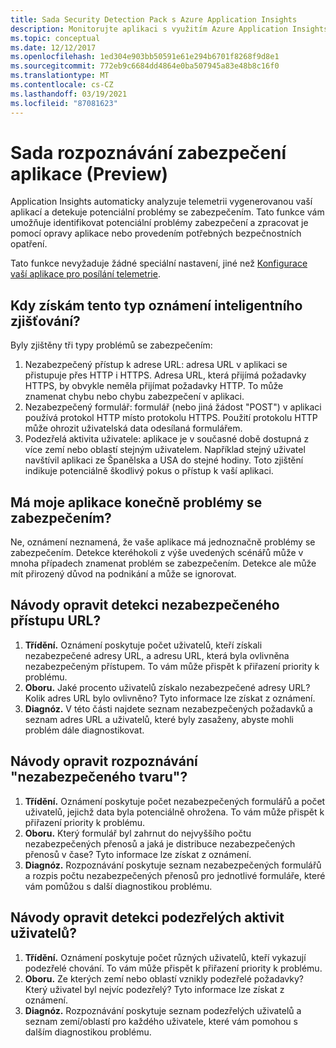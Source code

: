 ```yaml
---
title: Sada Security Detection Pack s Azure Application Insights
description: Monitorujte aplikaci s využitím Azure Application Insights a inteligentní detekci potenciálních problémů se zabezpečením.
ms.topic: conceptual
ms.date: 12/12/2017
ms.openlocfilehash: 1ed304e903bb50591e61e294b6701f8268f9d8e1
ms.sourcegitcommit: 772eb9c6684dd4864e0ba507945a83e48b8c16f0
ms.translationtype: MT
ms.contentlocale: cs-CZ
ms.lasthandoff: 03/19/2021
ms.locfileid: "87081623"
---
```

# <a name="application-security-detection-pack-preview"></a>Sada rozpoznávání zabezpečení aplikace (Preview)

Application Insights automaticky analyzuje telemetrii vygenerovanou vaší aplikací a detekuje potenciální problémy se zabezpečením. Tato funkce vám umožňuje identifikovat potenciální problémy zabezpečení a zpracovat je pomocí opravy aplikace nebo provedením potřebných bezpečnostních opatření.

Tato funkce nevyžaduje žádné speciální nastavení, jiné než [Konfigurace vaší aplikace pro posílání telemetrie](./usage-overview.md).

## <a name="when-would-i-get-this-type-of-smart-detection-notification"></a>Kdy získám tento typ oznámení inteligentního zjišťování?
Byly zjištěny tři typy problémů se zabezpečením:
1. Nezabezpečený přístup k adrese URL: adresa URL v aplikaci se přistupuje přes HTTP i HTTPS. Adresa URL, která přijímá požadavky HTTPS, by obvykle neměla přijímat požadavky HTTP. To může znamenat chybu nebo chybu zabezpečení v aplikaci.
2. Nezabezpečený formulář: formulář (nebo jiná žádost "POST") v aplikaci používá protokol HTTP místo protokolu HTTPS. Použití protokolu HTTP může ohrozit uživatelská data odesílaná formulářem.
3. Podezřelá aktivita uživatele: aplikace je v současné době dostupná z více zemí nebo oblastí stejným uživatelem. Například stejný uživatel navštívil aplikaci ze Španělska a USA do stejné hodiny. Toto zjištění indikuje potenciálně škodlivý pokus o přístup k vaší aplikaci.

## <a name="does-my-app-definitely-have-a-security-issue"></a>Má moje aplikace konečně problémy se zabezpečením?
Ne, oznámení neznamená, že vaše aplikace má jednoznačně problémy se zabezpečením. Detekce kteréhokoli z výše uvedených scénářů může v mnoha případech znamenat problém se zabezpečením. Detekce ale může mít přirozený důvod na podnikání a může se ignorovat.

## <a name="how-do-i-fix-the-insecure-url-access-detection"></a>Návody opravit detekci nezabezpečeného přístupu URL?
1. **Třídění.** Oznámení poskytuje počet uživatelů, kteří získali nezabezpečené adresy URL, a adresu URL, která byla ovlivněna nezabezpečeným přístupem. To vám může přispět k přiřazení priority k problému.
2. **Oboru.** Jaké procento uživatelů získalo nezabezpečené adresy URL? Kolik adres URL bylo ovlivněno? Tyto informace lze získat z oznámení.
3. **Diagnóz.** V této části najdete seznam nezabezpečených požadavků a seznam adres URL a uživatelů, které byly zasaženy, abyste mohli problém dále diagnostikovat.

## <a name="how-do-i-fix-the-insecure-form-detection"></a>Návody opravit rozpoznávání "nezabezpečeného tvaru"?
1. **Třídění.** Oznámení poskytuje počet nezabezpečených formulářů a počet uživatelů, jejichž data byla potenciálně ohrožena. To vám může přispět k přiřazení priority k problému.
2. **Oboru.** Který formulář byl zahrnut do nejvyššího počtu nezabezpečených přenosů a jaká je distribuce nezabezpečených přenosů v čase? Tyto informace lze získat z oznámení.
3. **Diagnóz.** Rozpoznávání poskytuje seznam nezabezpečených formulářů a rozpis počtu nezabezpečených přenosů pro jednotlivé formuláře, které vám pomůžou s další diagnostikou problému.

## <a name="how-do-i-fix-the-suspicious-user-activity-detection"></a>Návody opravit detekci podezřelých aktivit uživatelů?
1. **Třídění.** Oznámení poskytuje počet různých uživatelů, kteří vykazují podezřelé chování. To vám může přispět k přiřazení priority k problému.
2. **Oboru.** Ze kterých zemí nebo oblastí vznikly podezřelé požadavky? Který uživatel byl nejvíc podezřelý? Tyto informace lze získat z oznámení.
3. **Diagnóz.** Rozpoznávání poskytuje seznam podezřelých uživatelů a seznam zemí/oblastí pro každého uživatele, které vám pomohou s dalším diagnostikou problému.
